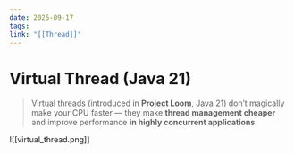 ```yaml
---
date: 2025-09-17
tags:
link: "[[Thread]]"
---
```



# Virtual Thread (Java 21)

> Virtual threads (introduced in **Project Loom**, Java 21) don’t magically make your CPU faster — they make **thread management cheaper** and improve performance **in highly concurrent applications**.


![[virtual_thread.png]]